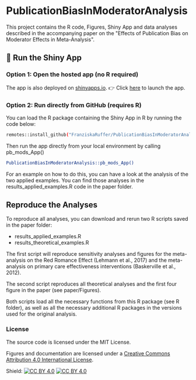 # PublicationBiasInModeratorAnalysis

This project contains the  R code, Figures, Shiny App and data analyses described in the accompanying 
paper on the "Effects of Publication Bias on Moderator Effects in Meta-Analysis".

## 🚀 Run the Shiny App
### Option 1: Open the hosted app (no R required)

The app is also deployed on [shinyapps.io](https://www.shinyapps.io/?utm_source=chatgpt.com).
👉 Click [here](https://franziskaruffer.shinyapps.io/shiny/) to launch the app.


### Option 2: Run directly from GitHub (requires R)

You can load the R package containing the Shiny App in R by running the code below:

```bash
remotes::install_github("FranziskaRuffer/PublicationBiasInModeratorAnalysis")
```

Then run the app directly from your local environment by calling pb_mods_App()

```bash
PublicationBiasInModeratorAnalysis::pb_mods_App()
```
For an example on how to do this, you can have a look at the analysis of the 
two applied examples. You can find those analyses in the results_applied_examples.R
code in the paper folder. 


## Reproduce the Analyses 

To reproduce all analyses, you can download and rerun two R scripts saved
in the paper folder: 
* results_applied_examples.R
* results_theoretical_examples.R

The first script will reproduce sensitivity analyses and figures for the meta-analysis
on the Red Romance Effect (Lehmann et al., 2017) and the meta-analysis on
primary care effectiveness interventions (Baskerville et al., 2012).

The second script reproduces all theoretical analyses and the first four figure
in the paper (see paper/Figures). 

Both scripts load all the necessary functions from this R package (see R folder), 
as well as all the necessary additional R packages in the versions used for the 
original analysis. 

### License 
The source code is licensed under the MIT License.

Figures and documentation are licensed under  a
[Creative Commons Attribution 4.0 International License][cc-by].

Shield: [![CC BY 4.0][cc-by-shield]][cc-by]
[![CC BY 4.0][cc-by-image]][cc-by]

[cc-by]: http://creativecommons.org/licenses/by/4.0/
[cc-by-image]: https://i.creativecommons.org/l/by/4.0/88x31.png
[cc-by-shield]: https://img.shields.io/badge/License-CC%20BY%204.0-lightgrey.svg

